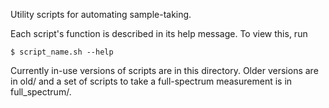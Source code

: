 Utility scripts for automating sample-taking.

Each script's function is described in its help message.  To view this, run
```
$ script_name.sh --help
```

Currently in-use versions of scripts are in this directory.  Older versions are in old/ and a set of scripts to take a full-spectrum measurement is in full_spectrum/.
